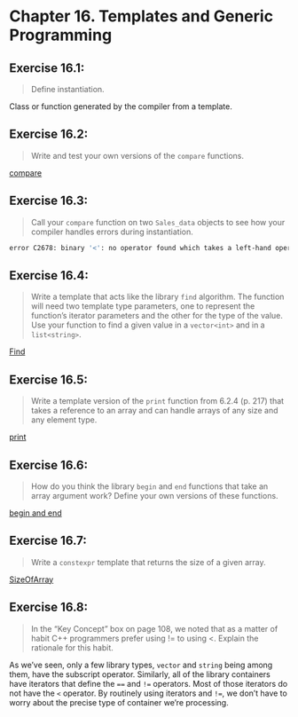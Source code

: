 Chapter 16. Templates and Generic Programming
=============================================

Exercise 16.1:
--------------

> Define instantiation.

Class or function generated by the compiler from a template.

Exercise 16.2:
--------------

> Write and test your own versions of the `compare` functions.

[compare](ex16_02_compare.h)

Exercise 16.3:
--------------

> Call your `compare` function on two `Sales_data` objects to see how your compiler handles errors during instantiation.

```sh
error C2678: binary '<': no operator found which takes a left-hand operand of type 'const Sales_data' (or there is no acceptable conversion)
```

Exercise 16.4:
--------------

> Write a template that acts like the library `find` algorithm. The function will need two template type parameters, one to represent the function’s iterator parameters and the other for the type of the value. Use your function to find a given value in a `vector<int>` and in a `list<string>`.

[Find](ex16_04_find.h)

Exercise 16.5:
--------------

> Write a template version of the `print` function from 6.2.4 (p. 217) that takes a reference to an array and can handle arrays of any size and any element type.

[print](ex16_05_print_array.h)

Exercise 16.6:
--------------

> How do you think the library `begin` and `end` functions that take an array argument work? Define your own versions of these functions.

[begin and end](ex16_06_begin_end.h)

Exercise 16.7:
--------------

> Write a `constexpr` template that returns the size of a given array.

[SizeOfArray](ex16_07_sizeof_array.h)

Exercise 16.8:
--------------

> In the “Key Concept” box on page 108, we noted that as a matter of habit C++ programmers prefer using != to using <. Explain the rationale for this habit.

As we’ve seen, only a few library types, `vector` and `string` being among them, have the subscript operator. Similarly, all of the library containers have iterators that define the `==` and `!=` operators. Most of those iterators do not have the `<` operator. By routinely using iterators and `!=`, we don’t have to worry about the precise type of container we’re processing.
